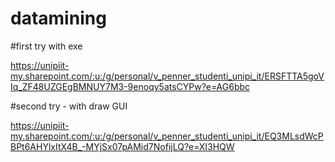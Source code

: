 # datamining

#first try with exe

https://unipiit-my.sharepoint.com/:u:/g/personal/v_penner_studenti_unipi_it/ERSFTTA5goVIq_ZF48UZGEgBMNUY7M3-9enoqy5atsCYPw?e=AG6bbc

#second try - with draw GUI

https://unipiit-my.sharepoint.com/:u:/g/personal/v_penner_studenti_unipi_it/EQ3MLsdWcPBPt6AHYlxItX4B_-MYjSx07pAMid7NofijLQ?e=XI3HQW
